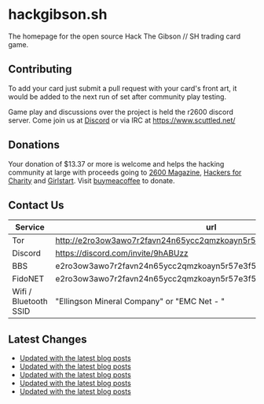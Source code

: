 # hackgibson.sh
The homepage for the open source Hack The Gibson // SH trading card game.


## Contributing

To add your card just submit a pull request with your card's front art, it would be added to the next run of set after community play testing.

Game play and discussions over the project is held the r2600 discord server. Come join us at [Discord](https://discord.com/invite/9hABUzz) or via IRC at https://www.scuttled.net/


## Donations

Your donation of $13.37 or more is welcome and helps the hacking community at large with proceeds going to [2600 Magazine](https://2600.com/), [Hackers for Charity](https://hackersforcharity.org) and [Girlstart](https://girlstart.org).  Visit [buymeacoffee](https://www.buymeacoffee.com/hackgibson.sh) to donate.


## Contact Us

Service | url
-|-
Tor | http://e2ro3ow3awo7r2favn24n65ycc2qmzkoayn5r57e3f56nvjwdcgg32ad.onion
Discord | https://discord.com/invite/9hABUzz
BBS | e2ro3ow3awo7r2favn24n65ycc2qmzkoayn5r57e3f56nvjwdcgg32ad.onion:23
FidoNET | e2ro3ow3awo7r2favn24n65ycc2qmzkoayn5r57e3f56nvjwdcgg32ad.onion:24554
Wifi / Bluetooth SSID | "Ellingson Mineral Company" or "EMC Net - <fidonet address>"

## Latest Changes
<!-- BLOG-POST-LIST:START -->
- [Updated with the latest blog posts](https://github.com/DFW2600/hackgibson.sh/commit/2faff536c55e1a4b64fa72ad1e7caaf3593527c1)
- [Updated with the latest blog posts](https://github.com/DFW2600/hackgibson.sh/commit/e7e2e4e615b695dc78d2b4d7fa491eeb8ac39fb4)
- [Updated with the latest blog posts](https://github.com/DFW2600/hackgibson.sh/commit/022a61eceb7ae7a41d738030c7518c11f16b7519)
- [Updated with the latest blog posts](https://github.com/DFW2600/hackgibson.sh/commit/1751242876c1f7d720f3daa1404db7e27f495819)
- [Updated with the latest blog posts](https://github.com/DFW2600/hackgibson.sh/commit/53dd609242549f2ede7a04683792cf373bb759e7)
<!-- BLOG-POST-LIST:END -->
